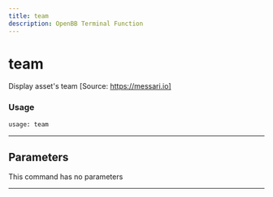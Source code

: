 ```yaml
---
title: team
description: OpenBB Terminal Function
---
```


# team

Display asset's team [Source: https://messari.io]

### Usage

```python
usage: team
```

---

## Parameters

This command has no parameters

---

